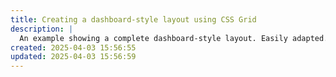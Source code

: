 ```yaml
---
title: Creating a dashboard-style layout using CSS Grid
description: |
  An example showing a complete dashboard-style layout. Easily adapted.
created: 2025-04-03 15:56:55
updated: 2025-04-03 15:56:59
---
```


